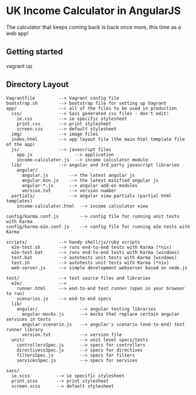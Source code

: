 # UK Income Calculator in AngularJS

The calculator that keeps coming back is back once more, this time as a web app!

## Getting started

vagrant up

## Directory Layout

    Vagrantfile         --> Vagrant config file
    bootstrap.sh        --> bootstrap file for setting up Vagrant
    app/                --> all of the files to be used in production
      css/              --> Sass generated css files - don't edit!
        ie.css          --> ie specific stylesheet
        print.css       --> print stylesheet
        screen.css      --> default stylesheet
      img/              --> image files
      index.html        --> app layout file (the main html template file of the app)
      js/               --> javascript files
        app.js                --> application
        income-calculator.js  --> income calculator module
      lib/              --> angular and 3rd party javascript libraries
        angular/
          angular.js        --> the latest angular js
          angular.min.js    --> the latest minified angular js
          angular-*.js      --> angular add-on modules
          version.txt       --> version number
      partials/             --> angular view partials (partial html templates)
        income-calculator.html  --> income calculator view

    config/karma.conf.js        --> config file for running unit tests with Karma
    config/karma-e2e.conf.js    --> config file for running e2e tests with Karma

    scripts/            --> handy shell/js/ruby scripts
      e2e-test.sh       --> runs end-to-end tests with Karma (*nix)
      e2e-test.bat      --> runs end-to-end tests with Karma (windows)
      test.bat          --> autotests unit tests with Karma (windows)
      test.sh           --> autotests unit tests with Karma (*nix)
      web-server.js     --> simple development webserver based on node.js

    test/               --> test source files and libraries
      e2e/              -->
        runner.html     --> end-to-end test runner (open in your browser to run)
        scenarios.js    --> end-to-end specs
      lib/
        angular/                --> angular testing libraries
          angular-mocks.js      --> mocks that replace certain angular services in tests
          angular-scenario.js   --> angular's scenario (end-to-end) test runner library
          version.txt           --> version file
      unit/                     --> unit level specs/tests
        controllersSpec.js      --> specs for controllers
        directivessSpec.js      --> specs for directives
        filtersSpec.js          --> specs for filters
        servicesSpec.js         --> specs for services

    sass/
      ie.scss          --> ie specific stylesheet
      print.scss       --> print stylesheet
      screen.scss      --> default stylesheet
